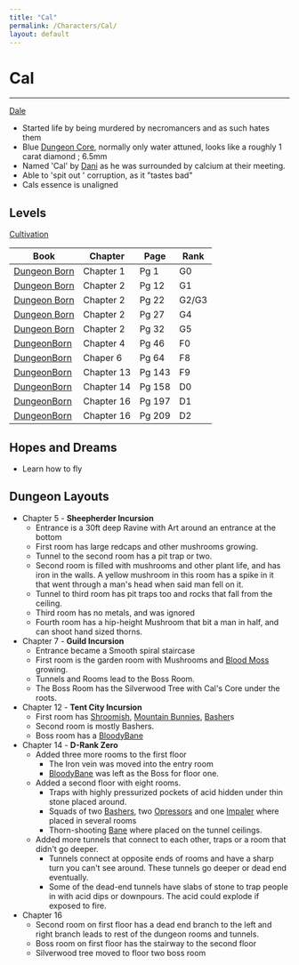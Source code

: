 ```yaml
---
title: "Cal"
permalink: /Characters/Cal/
layout: default
---
```

# Cal
---

[Dale](Dale.md)


- Started life by being murdered by necromancers and as such hates them
- Blue [Dungeon Core](../../_Lexicon/DungeonCore.md), normally only water attuned, looks like a roughly 1 carat diamond ; 6.5mm 
- Named 'Cal' by [Dani](Dani.md) as he was surrounded by calcium at their meeting.
- Able to 'spit out ' corruption, as it "tastes bad"
- Cals essence is unaligned 


## Levels
[Cultivation](../../_Lexicon/Cultivation.md)

| Book                                                      | Chapter    | Page   | Rank  |
| --------------------------------------------------------- | ---------- | ------ | ----- |
| [Dungeon Born](../../_Books/DivineDungeon/DungeonBorn.md) | Chapter 1  | Pg 1   | G0    |
| [Dungeon Born](../../_Books/DivineDungeon/DungeonBorn.md) | Chapter 2  | Pg 12  | G1    |
| [Dungeon Born](../../_Books/DivineDungeon/DungeonBorn.md) | Chapter 2  | Pg 22  | G2/G3 |
| [Dungeon Born](../../_Books/DivineDungeon/DungeonBorn.md) | Chapter 2  | Pg 27  | G4    |
| [Dungeon Born](../../_Books/DivineDungeon/DungeonBorn.md) | Chapter 2  | Pg 32  | G5    |
| [DungeonBorn](../../_Books/DivineDungeon/DungeonBorn.md)  | Chapter 4  | Pg 46  | F0    |
| [DungeonBorn](../../_Books/DivineDungeon/DungeonBorn.md)  | Chaper 6   | Pg 64  | F8    |
| [DungeonBorn](../../_Books/DivineDungeon/DungeonBorn.md)  | Chapter 13 | Pg 143 | F9    |
| [DungeonBorn](../../_Books/DivineDungeon/DungeonBorn.md)  | Chapter 14 | Pg 158 | D0    |
| [DungeonBorn](../../_Books/DivineDungeon/DungeonBorn.md)  | Chapter 16 | Pg 197 | D1    |
| [DungeonBorn](../../_Books/DivineDungeon/DungeonBorn.md)  | Chapter 16 | Pg 209 | D2      |


## Hopes and Dreams
- Learn how to fly


## Dungeon Layouts
- Chapter 5 - **Sheepherder Incursion**
	- Entrance is a 30ft deep Ravine with Art around an entrance at the bottom
	- First room has large redcaps and other mushrooms growing.
	- Tunnel to the second room has a pit trap or two.
	- Second room is filled with mushrooms and other plant life, and has iron in the walls. A yellow mushroom in this room has a spike in it that went through a man's head when said man fell on it.
	- Tunnel to third room has pit traps too and rocks that fall from the ceiling.
	- Third room has no metals, and was ignored
	- Fourth room has a hip-height Mushroom that bit a man in half, and can shoot hand sized thorns.
- Chapter 7 - **Guild Incursion**
	- Entrance became a Smooth spiral staircase
	- First room is the garden room with Mushrooms and [Blood Moss](../../_Bestiary/DD/BloodMoss.md) growing.
	- Tunnels and Rooms lead to the Boss Room.
	- The Boss Room has the Silverwood Tree with Cal's Core under the roots.
- Chapter 12 - **Tent City Incursion**
	- First room has [Shroomish](../../_Bestiary/DD/Shroomish.md), [Mountain Bunnies](../../_Bestiary/DD/MountainBunny.md), [Basher](../../_Bestiary/DD/Basher.md)s 
	- Second room is mostly Bashers.
	- Boss room has a [BloodyBane](../../_Bestiary/DD/BloodyBane.md)
- Chapter 14 - **D-Rank Zero**
	- Added three more rooms to the first floor
		- The Iron vein was moved into the entry room
		- [BloodyBane](../../_Bestiary/DD/BloodyBane.md) was left as the Boss for floor one.
	- Added a second floor with eight rooms.
		- Traps with highly pressurized pockets of acid hidden under thin stone placed around.
		- Squads of two [Bashers](../../_Bestiary/DD/Basher.md), two [Opressors](../../_Bestiary/DD/Opressors.md) and one [Impaler](../../_Bestiary/DD/Impalers.md) where placed in several rooms
		- Thorn-shooting [Bane](../../_Bestiary/DD/BloodyBane.md) where placed on the tunnel ceilings.
	- Added more tunnels that connect to each other, traps or a room that didn't go deeper.
		- Tunnels connect at opposite ends of rooms and have a sharp turn you can't see around. These tunnels go deeper or dead end eventually.
		- Some of the dead-end tunnels have slabs of stone to trap people in with acid dips or downpours. The acid could explode if exposed to fire.
- Chapter 16 
	- Second room on first floor has a dead end branch to the left and right branch leads to rest of the dungeon rooms and tunnels.
	- Boss room on first floor has the stairway to the second floor
	- Silverwood tree moved to floor two boss room